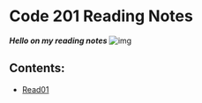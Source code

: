 # Code 201 Reading Notes 

***Hello on my reading notes***
![img](https://cdn1.iconfinder.com/data/icons/popicon-education/256/10-512.png)

## **Contents:**
- [Read01](https://heba1998.github.io/Reading-note-201/Read01)
